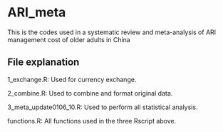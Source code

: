 # ARI_meta
This is the codes used in a systematic review and meta-analysis of ARI management cost of older adults in China

## File explanation
1_exchange.R: Used for currency exchange.

2_combine.R: Used to combine and format original data.

3_meta_update0106_10.R: Used to perform all statistical analysis.

functions.R: All functions used in the three Rscript above.
